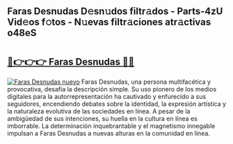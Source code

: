 ## Faras Desnudas D𝚎sn𝚞dos filtr𝚊dos - Parts-4zU Vid𝚎os f𝚘tos - N𝚞evas filtr𝚊ciones atr𝚊ctivas o48eS

# <h2><a href="http://mbaat0.tromn.icu/?c=Faras+Desnudas">🔗👉👉👉 Faras Desnudas 🔗🔗</a></h2>

[![Faras Desnudas nuevo](https://i.imgur.com/pEAQMta.gif)](http://mbaat0.tromn.icu/?c=Faras+Desnudas)
Faras Desnudas, una persona multifacética y provocativa, desafía la descripción simple. Su uso pionero de los medios digitales para la autorrepresentación ha cautivado y enfurecido a sus seguidores, encendiendo debates sobre la identidad, la expresión artística y la naturaleza evolutiva de las sociedades en línea. A pesar de la ambigüedad de sus intenciones, su huella en la cultura en línea es imborrable. La determinación inquebrantable y el magnetismo innegable impulsan a Faras Desnudas a nuevas alturas en la comunidad en línea.
